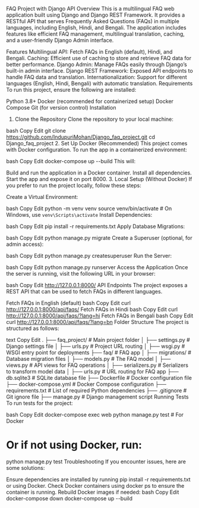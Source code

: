 FAQ Project with Django API
Overview
This is a multilingual FAQ web application built using Django and Django REST Framework. It provides a RESTful API that serves Frequently Asked Questions (FAQs) in multiple languages, including English, Hindi, and Bengali. The application includes features like efficient FAQ management, multilingual translation, caching, and a user-friendly Django Admin interface.

Features
Multilingual API: Fetch FAQs in English (default), Hindi, and Bengali.
Caching: Efficient use of caching to store and retrieve FAQ data for better performance.
Django Admin: Manage FAQs easily through Django’s built-in admin interface.
Django REST Framework: Exposed API endpoints to handle FAQ data and translation.
Internationalization: Support for different languages (English, Hindi, Bengali) with automatic translation.
Requirements
To run this project, ensure the following are installed:

Python 3.8+
Docker (recommended for containerized setup)
Docker Compose
Git (for version control)
Installation
1. Clone the Repository
Clone the repository to your local machine:

bash
Copy
Edit
git clone https://github.com/IndupuriMohan/Django_faq_project.git
cd Django_faq_project
2. Set Up Docker (Recommended)
This project comes with Docker configuration. To run the app in a containerized environment:

bash
Copy
Edit
docker-compose up --build
This will:

Build and run the application in a Docker container.
Install all dependencies.
Start the app and expose it on port 8000.
3. Local Setup (Without Docker)
If you prefer to run the project locally, follow these steps:

Create a Virtual Environment:

bash
Copy
Edit
python -m venv venv
source venv/bin/activate  # On Windows, use `venv\Scripts\activate`
Install Dependencies:

bash
Copy
Edit
pip install -r requirements.txt
Apply Database Migrations:

bash
Copy
Edit
python manage.py migrate
Create a Superuser (optional, for admin access):

bash
Copy
Edit
python manage.py createsuperuser
Run the Server:

bash
Copy
Edit
python manage.py runserver
Access the Application
Once the server is running, visit the following URL in your browser:

bash
Copy
Edit
http://127.0.0.1:8000/
API Endpoints
The project exposes a REST API that can be used to fetch FAQs in different languages.

Fetch FAQs in English (default)
bash
Copy
Edit
curl http://127.0.0.1:8000/api/faqs/
Fetch FAQs in Hindi
bash
Copy
Edit
curl http://127.0.0.1:8000/api/faqs/?lang=hi
Fetch FAQs in Bengali
bash
Copy
Edit
curl http://127.0.0.1:8000/api/faqs/?lang=bn
Folder Structure
The project is structured as follows:

text
Copy
Edit
.
├── faq_project/                # Main project folder
│   ├── settings.py             # Django settings file
│   ├── urls.py                 # Project URL routing
│   ├── wsgi.py                 # WSGI entry point for deployments
├── faq/                        # FAQ app
│   ├── migrations/             # Database migration files
│   ├── models.py               # The FAQ model
│   ├── views.py                # API views for FAQ operations
│   ├── serializers.py          # Serializers to transform model data
│   ├── urls.py                 # URL routing for FAQ app
├── db.sqlite3                  # SQLite database file
├── Dockerfile                  # Docker configuration file
├── docker-compose.yml          # Docker Compose configuration
├── requirements.txt            # List of required Python dependencies
├── .gitignore                  # Git ignore file
├── manage.py                   # Django management script
Running Tests
To run tests for the project:

bash
Copy
Edit
docker-compose exec web python manage.py test  # For Docker
# Or if not using Docker, run:
python manage.py test
Troubleshooting
If you encounter issues, here are some solutions:

Ensure dependencies are installed by running pip install -r requirements.txt or using Docker.
Check Docker containers using docker ps to ensure the container is running.
Rebuild Docker images if needed:
bash
Copy
Edit
docker-compose down
docker-compose up --build
